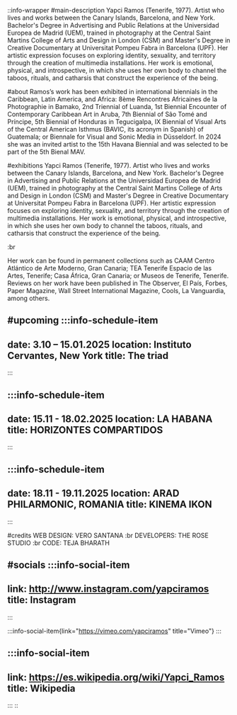 ::info-wrapper
#main-description
Yapci Ramos (Tenerife, 1977). Artist who lives and works between the Canary Islands, Barcelona, and New York. Bachelor's Degree in Advertising and Public Relations at the Universidad Europea de Madrid (UEM), trained in photography at the Central Saint Martins College of Arts and Design in London (CSM) and Master's Degree in Creative Documentary at Universitat Pompeu Fabra in Barcelona (UPF). Her artistic expression focuses on exploring identity, sexuality, and territory through the creation of multimedia installations. Her work is emotional, physical, and introspective, in which she uses her own body to channel the taboos, rituals, and catharsis that construct the experience of the being.

#about
Ramos’s work has been exhibited in international biennials in the Caribbean, Latin
America, and Africa: 8ème Rencontres Africaines de la Photographie in Bamako, 2nd
Triennial of Luanda, 1st Biennial Encounter of Contemporary Caribbean Art in Aruba, 7th
Biennial of São Tomé and Príncipe, 5th Biennial of Honduras in Tegucigalpa, IX Biennial
of Visual Arts of the Central American Isthmus (BAVIC, its acronym in Spanish) of
Guatemala; or Biennale for Visual and Sonic Media in Düsseldorf. In 2024 she was an
invited artist to the 15th Havana Biennial and was selected to be part of the 5th Bienal
MAV.

#exhibitions
Yapci Ramos (Tenerife, 1977). Artist who lives and works between the Canary Islands,
Barcelona, and New York. Bachelor's Degree in Advertising and Public Relations at the
Universidad Europea de Madrid (UEM), trained in photography at the Central Saint Martins
College of Arts and Design in London (CSM) and Master's Degree in Creative Documentary
at Universitat Pompeu Fabra in Barcelona (UPF). Her artistic expression focuses on
exploring identity, sexuality, and territory through the creation of multimedia
installations. Her work is emotional, physical, and introspective, in which she uses her
own body to channel the taboos, rituals, and catharsis that construct the experience of
the being.

:br

Her work can be found in permanent collections such as CAAM Centro Atlántico de Arte
Moderno, Gran Canaria; TEA Tenerife Espacio de las Artes, Tenerife; Casa África,
Gran Canaria; or Museos de Tenerife, Tenerife. Reviews on her work have been
published in The Observer, El País, Forbes, Paper Magazine, Wall Street
International Magazine, Cools, La Vanguardia, among others.

#upcoming
  :::info-schedule-item
  ---
  date: 3.10 – 15.01.2025
  location: Instituto Cervantes, New York
  title: The triad
  ---
  :::

  :::info-schedule-item
  ---
  date: 15.11 - 18.02.2025
  location: LA HABANA
  title: HORIZONTES COMPARTIDOS
  ---
  :::

  :::info-schedule-item
  ---
  date: 18.11 - 19.11.2025
  location: ARAD PHILARMONIC, ROMANIA
  title: KINEMA IKON
  ---
  :::

#credits
WEB DESIGN: VERO SANTANA :br
DEVELOPERS: THE ROSE STUDIO :br
CODE: TEJA BHARATH

#socials
  :::info-social-item
  ---
  link: http://www.instagram.com/yapciramos
  title: Instagram
  ---
  :::

  :::info-social-item{link="https://vimeo.com/yapciramos" title="Vimeo"}
  :::

  :::info-social-item
  ---
  link: https://es.wikipedia.org/wiki/Yapci_Ramos
  title: Wikipedia
  ---
  :::
::
